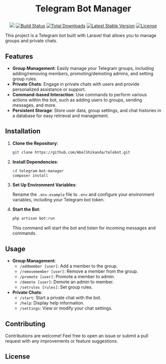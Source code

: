 

# <p align="center">Telegram Bot Manager</p>

<p align="center">
<img src="https://github.com/valentinovaletta/finnish/actions/workflows/CICD.yml/badge.svg?branch=master">
<a href="https://travis-ci.org/laravel/framework"><img src="https://travis-ci.org/laravel/framework.svg" alt="Build Status"></a>
<a href="https://packagist.org/packages/laravel/framework"><img src="https://img.shields.io/packagist/dt/laravel/framework" alt="Total Downloads"></a>
<a href="https://packagist.org/packages/laravel/framework"><img src="https://img.shields.io/packagist/v/laravel/framework" alt="Latest Stable Version"></a>
<a href="https://packagist.org/packages/laravel/framework"><img src="https://img.shields.io/packagist/l/laravel/framework" alt="License"></a>
</p>

This project is a Telegram bot built with Laravel that allows you to manage groups and private chats.

## Features

- **Group Management**: Easily manage your Telegram groups, including adding/removing members, promoting/demoting admins, and setting group rules.
- **Private Chats**: Engage in private chats with users and provide personalized assistance or support.
- **Command-based Interaction**: Use commands to perform various actions within the bot, such as adding users to groups, sending messages, and more.
- **Persistent Storage**: Store user data, group settings, and chat histories in a database for easy retrieval and management.

## Installation

1. **Clone the Repository**:

   ```bash
   git clone https://github.com/AbelShikanda/telebot.git
   ```

2. **Install Dependencies**:

   ```bash
   cd telegram-bot-manager
   composer install
   ```

3. **Set Up Environment Variables**:

   Rename the `.env.example` file to `.env` and configure your environment variables, including your Telegram bot token.

5. **Start the Bot**:

   ```bash
   php artisan bot:run
   ```

   This command will start the bot and listen for incoming messages and commands.

## Usage

- **Group Management**:
  - `/addmember [user]`: Add a member to the group.
  - `/removemember [user]`: Remove a member from the group.
  - `/promote [user]`: Promote a member to admin.
  - `/demote [user]`: Demote an admin to member.
  - `/setrules [rules]`: Set group rules.
- **Private Chats**:
  - `/start`: Start a private chat with the bot.
  - `/help`: Display help information.
  - `/settings`: View or modify your chat settings.

## Contributing

Contributions are welcome! Feel free to open an issue or submit a pull request with any improvements or feature suggestions.

## License
